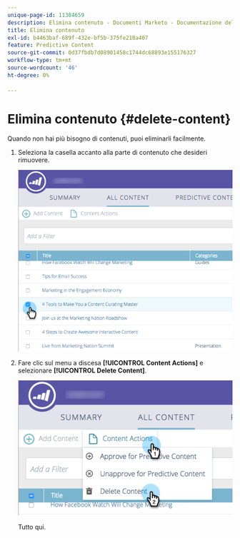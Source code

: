 ```yaml
---
unique-page-id: 11384659
description: Elimina contenuto - Documenti Marketo - Documentazione del prodotto
title: Elimina contenuto
exl-id: b4463baf-689f-432e-bf5b-375fe218a407
feature: Predictive Content
source-git-commit: 0d37fbdb7d08901458c1744dc68893e155176327
workflow-type: tm+mt
source-wordcount: '46'
ht-degree: 0%

---
```


# Elimina contenuto {#delete-content}

Quando non hai più bisogno di contenuti, puoi eliminarli facilmente.

1. Seleziona la casella accanto alla parte di contenuto che desideri rimuovere.

   ![](assets/image2017-10-3-9-3a8-3a39.png)

1. Fare clic sul menu a discesa **[!UICONTROL Content Actions]** e selezionare **[!UICONTROL Delete Content]**.

   ![](assets/image2017-10-3-9-3a9-3a12.png)

   Tutto qui.
